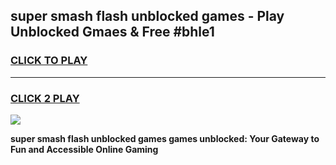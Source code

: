 
## super smash flash unblocked games - Play Unblocked Gmaes & Free #bhle1
<h3>
<a href="https://premium.freeplayer.one?title=super_smash_flash_unblocked_games&ref=01M">CLICK TO PLAY</a></h3>
<hr>

<h3>
<a href="https://premium.freeplayer.one?title=super_smash_flash_unblocked_games&ref=01M">CLICK 2 PLAY</a>
  
</h3>

<a href="https://premium.freeplayer.one?title=super_smash_flash_unblocked_games&ref=01M"><img src="https://clearcache.store/games.png"></a>


**super smash flash unblocked games games unblocked: Your Gateway to Fun and Accessible Online Gaming**
